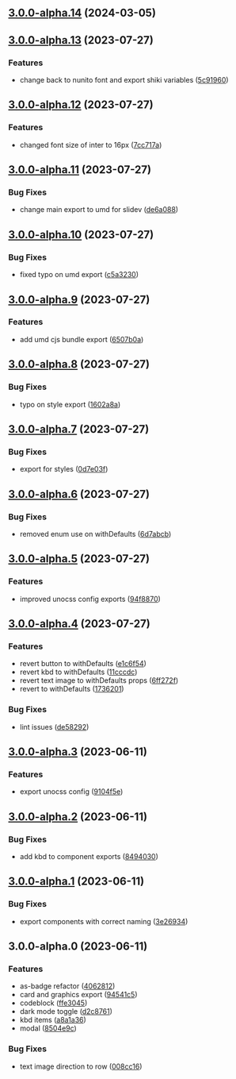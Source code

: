 

## [3.0.0-alpha.14](https://github.com/alvarosabu/ui/compare/3.0.0-alpha.13...3.0.0-alpha.14) (2024-03-05)

## [3.0.0-alpha.13](https://github.com/alvarosabu/ui/compare/3.0.0-alpha.12...3.0.0-alpha.13) (2023-07-27)


### Features

* change back to nunito font and export shiki variables ([5c91960](https://github.com/alvarosabu/ui/commit/5c91960f3d1221eaf7425ded9b97449d2aecc59e))

## [3.0.0-alpha.12](https://github.com/alvarosabu/ui/compare/3.0.0-alpha.11...3.0.0-alpha.12) (2023-07-27)


### Features

* changed font size of inter to 16px ([7cc717a](https://github.com/alvarosabu/ui/commit/7cc717a0be22098f562ef27416ffbaeae65b5259))

## [3.0.0-alpha.11](https://github.com/alvarosabu/ui/compare/3.0.0-alpha.10...3.0.0-alpha.11) (2023-07-27)


### Bug Fixes

* change main export to umd for slidev ([de6a088](https://github.com/alvarosabu/ui/commit/de6a0880b8d4d0897d525ffe43a420bbea0ee948))

## [3.0.0-alpha.10](https://github.com/alvarosabu/ui/compare/3.0.0-alpha.9...3.0.0-alpha.10) (2023-07-27)


### Bug Fixes

* fixed typo on umd export ([c5a3230](https://github.com/alvarosabu/ui/commit/c5a3230474883424ac4fb56e1d9d0359f9843aac))

## [3.0.0-alpha.9](https://github.com/alvarosabu/ui/compare/3.0.0-alpha.8...3.0.0-alpha.9) (2023-07-27)


### Features

* add umd cjs bundle export ([6507b0a](https://github.com/alvarosabu/ui/commit/6507b0ae627c0e0832e4e9fda714f6ae409f5c78))

## [3.0.0-alpha.8](https://github.com/alvarosabu/ui/compare/3.0.0-alpha.7...3.0.0-alpha.8) (2023-07-27)


### Bug Fixes

* typo on style export ([1602a8a](https://github.com/alvarosabu/ui/commit/1602a8a336af9182894ec5c4c43255d72681350f))

## [3.0.0-alpha.7](https://github.com/alvarosabu/ui/compare/3.0.0-alpha.6...3.0.0-alpha.7) (2023-07-27)


### Bug Fixes

* export for styles ([0d7e03f](https://github.com/alvarosabu/ui/commit/0d7e03fccecff4563d01800c34daf2d50d53feae))

## [3.0.0-alpha.6](https://github.com/alvarosabu/ui/compare/3.0.0-alpha.5...3.0.0-alpha.6) (2023-07-27)


### Bug Fixes

* removed enum use on withDefaults ([6d7abcb](https://github.com/alvarosabu/ui/commit/6d7abcb5af358959eb748570a49d77026834c56b))

## [3.0.0-alpha.5](https://github.com/alvarosabu/ui/compare/3.0.0-alpha.4...3.0.0-alpha.5) (2023-07-27)


### Features

* improved unocss config exports ([94f8870](https://github.com/alvarosabu/ui/commit/94f88707d1d79d2d05249ce1218dc1368b2a2cb6))

## [3.0.0-alpha.4](https://github.com/alvarosabu/ui/compare/3.0.0-alpha.3...3.0.0-alpha.4) (2023-07-27)


### Features

* revert button to withDefaults ([e1c6f54](https://github.com/alvarosabu/ui/commit/e1c6f54633250e46922e744a63a6aa80863c1d66))
* revert kbd to withDefaults ([11cccdc](https://github.com/alvarosabu/ui/commit/11cccdc48b55e575a462d3cbf89e3179a8f69101))
* revert text image to withDefaults props ([6ff272f](https://github.com/alvarosabu/ui/commit/6ff272f8c04f3c18cd58c68f6c2a669091467047))
* revert to withDefaults ([1736201](https://github.com/alvarosabu/ui/commit/17362017f552483956596478c5b5ebdf79844f76))


### Bug Fixes

* lint issues ([de58292](https://github.com/alvarosabu/ui/commit/de58292d4d0e9a7c287518d021736b5007c98be0))

## [3.0.0-alpha.3](https://github.com/alvarosabu/ui/compare/3.0.0-alpha.2...3.0.0-alpha.3) (2023-06-11)


### Features

* export unocss config ([9104f5e](https://github.com/alvarosabu/ui/commit/9104f5e3c754369cc58c6dfc7fe7960042249186))

## [3.0.0-alpha.2](https://github.com/alvarosabu/ui/compare/3.0.0-alpha.1...3.0.0-alpha.2) (2023-06-11)


### Bug Fixes

* add kbd to component exports ([8494030](https://github.com/alvarosabu/ui/commit/849403053c05f7a05a9c8e82009d7542c3bb4230))

## [3.0.0-alpha.1](https://github.com/alvarosabu/ui/compare/3.0.0-alpha.0...3.0.0-alpha.1) (2023-06-11)


### Bug Fixes

* export components with correct naming ([3e26934](https://github.com/alvarosabu/ui/commit/3e26934a5b34a8305ab2bf544fa360ab8b278ad3))

## 3.0.0-alpha.0 (2023-06-11)


### Features

* as-badge refactor ([4062812](https://github.com/alvarosabu/ui/commit/40628124ef23d3af7e578c5f3847a6812cb68e3d))
* card and graphics export ([94541c5](https://github.com/alvarosabu/ui/commit/94541c54e93cc96eaf622e868c8d3a0c04f9e4e3))
* codeblock ([ffe3045](https://github.com/alvarosabu/ui/commit/ffe3045a26b45eaaa1ab9de0520a71281acd45fd))
* dark mode toggle ([d2c8761](https://github.com/alvarosabu/ui/commit/d2c8761d89a200a61cc21845aa517163dd447153))
* kbd items ([a8a1a36](https://github.com/alvarosabu/ui/commit/a8a1a36a06624c73ed31f99699015191487c0093))
* modal ([8504e9c](https://github.com/alvarosabu/ui/commit/8504e9c2fab1ff5a718c7d822adaccd986bfc2cd))


### Bug Fixes

* text image direction to row ([008cc16](https://github.com/alvarosabu/ui/commit/008cc16d54b084893052bae18500f119f8bc4bf3))

